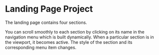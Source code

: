 # Landing Page Project

The landing page contains four sections.

You can scroll smoothly to each section by clicking on its name in the navigation menu which is built dynamically.
When a particular section is in the viewport, it becomes active. The style of the section and its corresponding menu item changes.
